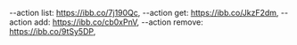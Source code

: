 --action list: https://ibb.co/7j190Qc,
--action get: https://ibb.co/JkzF2dm,
--action add: https://ibb.co/cb0xPnV,
--action remove: https://ibb.co/9tSy5DP,
